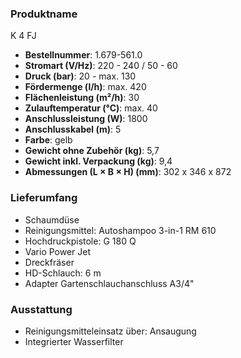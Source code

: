 ### Produktname
K 4 FJ
- **Bestellnummer**: 1.679-561.0 
- **Stromart (V/Hz)**: 220 - 240 / 50 - 60
- **Druck (bar)**: 20 - max. 130
- **Fördermenge (l/h)**: max. 420
- **Flächenleistung (m²/h)**: 30 
- **Zulauftemperatur (°C)**: max. 40
- **Anschlussleistung (W)**: 1800
- **Anschlusskabel (m)**: 5
- **Farbe**: gelb
- **Gewicht ohne Zubehör (kg)**: 5,7
- **Gewicht inkl. Verpackung (kg)**: 9,4
- **Abmessungen (L × B × H) (mm)**: 302 x 346 x 872 
### Lieferumfang

- Schaumdüse
- Reinigungsmittel: Autoshampoo 3-in-1 RM 610
- Hochdruckpistole: G 180 Q
- Vario Power Jet
- Dreckfräser
- HD-Schlauch: 6 m
- Adapter Gartenschlauchanschluss A3/4" 

### Ausstattung

- Reinigungsmittel­einsatz über: Ansaugung
- Integrierter Wasserfilter
